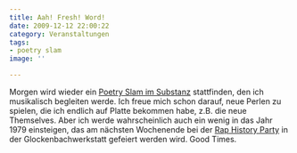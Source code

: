 ```yaml
---
title: Aah! Fresh! Word!
date: 2009-12-12 22:00:22
category: Veranstaltungen
tags:
- poetry slam
image: ''

---
```


Morgen wird wieder ein [Poetry Slam im Substanz](http://www.slampoet.de/Veranstaltung_Munchen_Munichslam.php) stattfinden, den ich musikalisch begleiten werde. Ich freue mich schon darauf, neue Perlen zu spielen, die ich endlich auf Platte bekommen habe, z.B. die neue Themselves. Aber ich werde wahrscheinlich auch ein wenig in das Jahr 1979 einsteigen, das am nächsten Wochenende bei der [Rap History Party](http://www.raphistorymunich.de/) in der Glockenbachwerkstatt gefeiert werden wird. Good Times.
